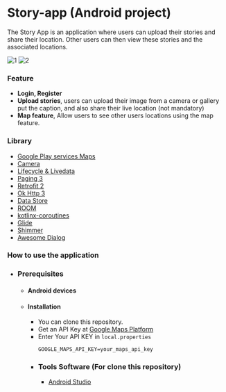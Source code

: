 # Story-app (Android project)
The Story App is an application where users can upload their stories and share their location. Other users can then view these stories and the associated locations.

![1](https://github.com/LibrioX/Story-app/assets/106506074/1595c5c7-ad5c-4009-8689-ddd796773ff5)
![2](https://github.com/LibrioX/Story-app/assets/106506074/cdb89126-51ff-4117-aaa2-9025ac00d53b)

    
### Feature
- **Login, Register**
- **Upload stories**, users can upload their image from a camera or gallery put the caption, and also share their live location (not mandatory)
- **Map feature**, Allow users to see other users locations using the map feature.

### Library
  - [Google Play services Maps](https://developers.google.com/maps/documentation/android-sdk/get-api-key)
  - [Camera](https://developer.android.com/training/camera/choose-camera-library)
  - [Lifecycle & Livedata](https://developer.android.com/jetpack/androidx/releases/lifecycle)
  - [Paging 3](https://developer.android.com/topic/libraries/architecture/paging/v3-overview)
  - [Retrofit 2](https://square.github.io/retrofit/)
  - [Ok Http 3](https://square.github.io/okhttp/)
  - [Data Store](https://developer.android.com/topic/libraries/architecture/datastore)
  - [ROOM](https://developer.android.com/jetpack/androidx/releases/room)
  - [kotlinx-coroutines](https://developer.android.com/kotlin/coroutines)
  - [Glide](https://github.com/bumptech/glide)
  - [Shimmer](https://facebook.github.io/shimmer-android/)
  - [Awesome Dialog](https://github.com/chnouman/AwesomeDialog)

    
### How to use the application
- ### Prerequisites
    - #### Android devices
    - #### Installation
      - You can clone this repository.
      - Get an API Key at [Google Maps Platform](https://developers.google.com/maps/documentation/android-sdk/get-api-key)
      - Enter Your API KEY in ``local.properties``
        ```
        GOOGLE_MAPS_API_KEY=your_maps_api_key
        ```
      - ### Tools Software (For clone this repository)
        - [Android Studio](https://developer.android.com/studio)
